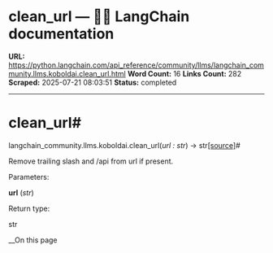 # clean_url — 🦜🔗 LangChain  documentation

**URL:** https://python.langchain.com/api_reference/community/llms/langchain_community.llms.koboldai.clean_url.html
**Word Count:** 16
**Links Count:** 282
**Scraped:** 2025-07-21 08:03:51
**Status:** completed

---

# clean\_url\#

langchain\_community.llms.koboldai.clean\_url\(_url : str_\) → str[\[source\]](https://python.langchain.com/api_reference/_modules/langchain_community/llms/koboldai.html#clean_url)\#     

Remove trailing slash and /api from url if present.

Parameters:     

**url** \(_str_\)

Return type:     

str

__On this page